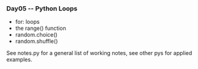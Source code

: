 ### Day05 -- Python Loops

- for: loops
- the range() function
- random.choice()
- random.shuffle()

See notes.py for a general list of working notes, see other pys for applied examples.
